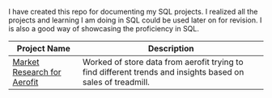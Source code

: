 I have created this repo for documenting my SQL projects. I realized all the projects and learning I am doing in SQL could be used later on for revision. I is also a good way of showcasing the proficiency in SQL.


| Project Name | Description |
| ------------ | ----------- |
| [Market Research for Aerofit](https://github.com/vivektripathi07/SQL-Projects/tree/main/Market%20Research%20for%20Aerofit) | Worked of store data from aerofit trying to find different trends and insights based on sales of treadmill. |